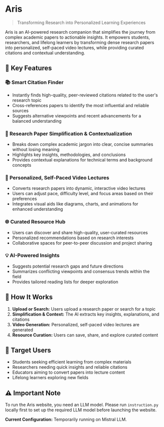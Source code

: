 # Aris

> Transforming Research into Personalized Learning Experiences

Aris is an AI-powered research companion that simplifies the journey from complex academic papers to actionable insights. It empowers students, researchers, and lifelong learners by transforming dense research papers into personalized, self-paced video lectures, while providing curated citations and contextual understanding.

## 🔑 Key Features

### 📚 Smart Citation Finder
- Instantly finds high-quality, peer-reviewed citations related to the user's research topic
- Cross-references papers to identify the most influential and reliable sources
- Suggests alternative viewpoints and recent advancements for a balanced understanding

### 📝 Research Paper Simplification & Contextualization
- Breaks down complex academic jargon into clear, concise summaries without losing meaning
- Highlights key insights, methodologies, and conclusions
- Provides contextual explanations for technical terms and background concepts

### 🎥 Personalized, Self-Paced Video Lectures
- Converts research papers into dynamic, interactive video lectures
- Users can adjust pace, difficulty level, and focus areas based on their preferences
- Integrates visual aids like diagrams, charts, and animations for enhanced understanding

### 🌐 Curated Resource Hub
- Users can discover and share high-quality, user-curated resources
- Personalized recommendations based on research interests
- Collaborative spaces for peer-to-peer discussion and project sharing

### 💡 AI-Powered Insights
- Suggests potential research gaps and future directions
- Summarizes conflicting viewpoints and consensus trends within the field
- Provides tailored reading lists for deeper exploration

## 🚀 How It Works

1. **Upload or Search:** Users upload a research paper or search for a topic
2. **Simplification & Context:** The AI extracts key insights, explanations, and citations
3. **Video Generation:** Personalized, self-paced video lectures are generated
4. **Resource Curation:** Users can save, share, and explore curated content

## 🎯 Target Users

- Students seeking efficient learning from complex materials
- Researchers needing quick insights and reliable citations
- Educators aiming to convert papers into lecture content
- Lifelong learners exploring new fields

## ⚠️ Important Note

To run the Aris website, you need an LLM model. Please run `instruction.py` locally first to set up the required LLM model before launching the website.

**Current Configuration:** Temporarily running on Mistral LLM.
